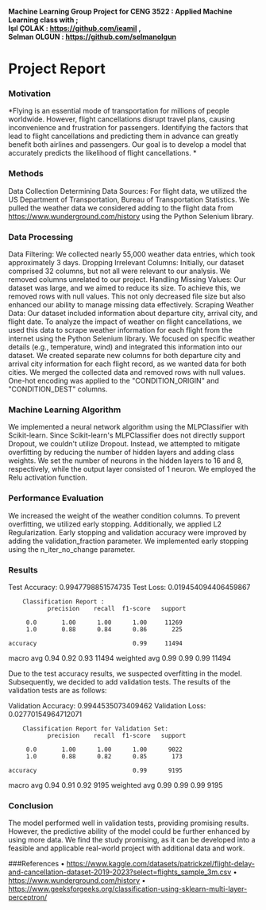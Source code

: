 **Machine Learning Group Project for CENG 3522 : Applied Machine Learning class with ; <br />
Işıl ÇOLAK : https://github.com/ieamil , <br />
Selman OLGUN : https://github.com/selmanolgun**

# Project Report

### Motivation
*Flying is an essential mode of transportation for millions of people worldwide. However, flight cancellations disrupt travel plans, causing inconvenience and frustration for passengers. Identifying the factors that lead to flight cancellations and predicting them in advance can greatly benefit both airlines and passengers. Our goal is to develop a model that accurately predicts the likelihood of flight cancellations. *

### Methods
Data Collection 
Determining Data Sources: For flight data, we utilized the US Department of Transportation, Bureau of Transportation Statistics. We pulled the weather data we considered adding to the flight data from https://www.wunderground.com/history using the Python Selenium library. 

### Data Processing
Data Filtering: We collected nearly 55,000 weather data entries, which took approximately 3 days. 
Dropping Irrelevant Columns: Initially, our dataset comprised 32 columns, but not all were relevant to our analysis. We removed columns unrelated to our project. 
Handling Missing Values: Our dataset was large, and we aimed to reduce its size. To achieve this, we removed rows with null values. This not only decreased file size but also enhanced our ability to manage missing data effectively. 
Scraping Weather Data: Our dataset included information about departure city, arrival city, and flight date. To analyze the impact of weather on flight cancellations, we used this data to scrape weather information for each flight from the internet using the Python Selenium library. We focused on specific weather details (e.g., temperature, wind) and integrated this information into our dataset. We created separate new columns for both departure city and arrival city information for each flight record, as we wanted data for both cities. We merged the collected data and removed rows with null values. One-hot encoding was applied to the "CONDITION_ORIGIN" and "CONDITION_DEST" columns.

### Machine Learning Algorithm
We implemented a neural network algorithm using the MLPClassifier with Scikit-learn. Since Scikit-learn's MLPClassifier does not directly support Dropout, we couldn't utilize Dropout. Instead, we attempted to mitigate overfitting by reducing the number of hidden layers and adding class weights. We set the number of neurons in the hidden layers to 16 and 8, respectively, while the output layer consisted of 1 neuron. We employed the Relu activation function. 

### Performance Evaluation
We increased the weight of the weather condition columns. To prevent overfitting, we utilized early stopping. Additionally, we applied L2 Regularization. Early stopping and validation accuracy were improved by adding the validation_fraction parameter. We implemented early stopping using the n_iter_no_change parameter.

### Results

Test Accuracy: 0.9947798851574735
Test Loss: 0.019454094406459867

		Classification Report :  
               precision    recall  f1-score   support

         0.0       1.00      1.00      1.00     11269
         1.0       0.88      0.84      0.86       225

    accuracy                           0.99     11494
   macro avg       0.94      0.92      0.93     11494
weighted avg       0.99      0.99      0.99     11494

Due to the test accuracy results, we suspected overfitting in the model. Subsequently, we decided to add validation tests. The results of the validation tests are as follows:

Validation Accuracy: 0.9944535073409462
Validation Loss: 0.02770154964712071

		Classification Report for Validation Set:  
               precision    recall  f1-score   support

         0.0       1.00      1.00      1.00      9022
         1.0       0.88      0.82      0.85       173

    accuracy                           0.99      9195
   macro avg       0.94      0.91      0.92      9195
weighted avg       0.99      0.99      0.99      9195

### Conclusion
 The model performed well in validation tests, providing promising results. However, the predictive ability of the model could be further enhanced by using more data. We find the study promising, as it can be developed into a feasible and applicable real-world project with additional data and work.


###References
•	https://www.kaggle.com/datasets/patrickzel/flight-delay-and-cancellation-dataset-2019-2023?select=flights_sample_3m.csv
•	https://www.wunderground.com/history
•	https://www.geeksforgeeks.org/classification-using-sklearn-multi-layer-perceptron/
